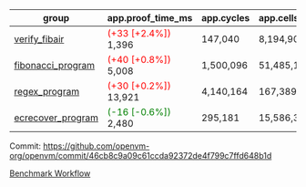 | group | app.proof_time_ms | app.cycles | app.cells_used | leaf.proof_time_ms | leaf.cycles | leaf.cells_used |
| -- | -- | -- | -- | -- | -- | -- |
| [verify_fibair](https://github.com/openvm-org/openvm/blob/benchmark-results/benchmarks-pr/1428/verify_fibair-46cb8c9a09c61ccda92372de4f799c7ffd648b1d.md) |<span style='color: red'>(+33 [+2.4%])</span> 1,396 |  147,040 |  8,194,904 |- | - | - |
| [fibonacci_program](https://github.com/openvm-org/openvm/blob/benchmark-results/benchmarks-pr/1428/fibonacci-46cb8c9a09c61ccda92372de4f799c7ffd648b1d.md) |<span style='color: red'>(+40 [+0.8%])</span> 5,008 |  1,500,096 |  51,485,167 |- | - | - |
| [regex_program](https://github.com/openvm-org/openvm/blob/benchmark-results/benchmarks-pr/1428/regex-46cb8c9a09c61ccda92372de4f799c7ffd648b1d.md) |<span style='color: red'>(+30 [+0.2%])</span> 13,921 |  4,140,164 |  167,389,450 |- | - | - |
| [ecrecover_program](https://github.com/openvm-org/openvm/blob/benchmark-results/benchmarks-pr/1428/ecrecover-46cb8c9a09c61ccda92372de4f799c7ffd648b1d.md) |<span style='color: green'>(-16 [-0.6%])</span> 2,480 |  295,181 |  15,586,346 |- | - | - |


Commit: https://github.com/openvm-org/openvm/commit/46cb8c9a09c61ccda92372de4f799c7ffd648b1d

[Benchmark Workflow](https://github.com/openvm-org/openvm/actions/runs/13817759214)
